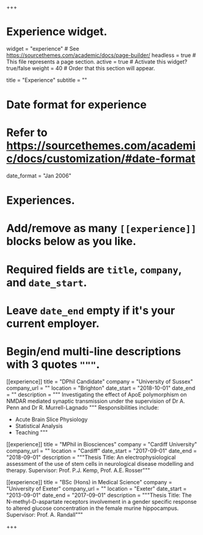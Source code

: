 +++
# Experience widget.
widget = "experience"  # See https://sourcethemes.com/academic/docs/page-builder/
headless = true  # This file represents a page section.
active = true  # Activate this widget? true/false
weight = 40  # Order that this section will appear.

title = "Experience"
subtitle = ""

# Date format for experience
#   Refer to https://sourcethemes.com/academic/docs/customization/#date-format
date_format = "Jan 2006"

# Experiences.
#   Add/remove as many `[[experience]]` blocks below as you like.
#   Required fields are `title`, `company`, and `date_start`.
#   Leave `date_end` empty if it's your current employer.
#   Begin/end multi-line descriptions with 3 quotes `"""`.
[[experience]]
  title = "DPhil Candidate"
  company = "University of Sussex"
  company_url = ""
  location = "Brighton"
  date_start = "2018-10-01"
  date_end = ""
  description = """ Investigating the effect of ApoE polymorphism on NMDAR mediated synaptic transmission under the supervision of Dr A. Penn and Dr R. Murrell-Lagnado """
  Responsibilities include:
  
  * Acute Brain Slice Physiology
  * Statistical Analysis
  * Teaching
  """

[[experience]]
  title = "MPhil in Biosciences"
  company = "Cardiff University"
  company_url = ""
  location = "Cardiff"
  date_start = "2017-09-01"
  date_end = "2018-09-01"
  description = """Thesis Title: An electrophysiological assessment of the use of stem cells in neurological disease modelling and therapy. 
  Supervisor: Prof. P.J. Kemp, Prof. A.E. Rosser"""
  
[[experience]]
  title = "BSc (Hons) in Medical Science"
  company = "University of Exeter"
  company_url = ""
  location = "Exeter"
  date_start = "2013-09-01"
  date_end = "2017-09-01"
  description = """Thesis Title: The N-methyl-D-aspartate receptors involvement in a gender specific response to altered glucose concentration in the female murine hippocampus. 
  Supervisor: Prof. A. Randall"""

+++
